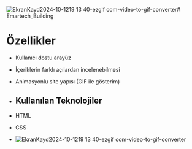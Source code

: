 ![EkranKayd2024-10-1219 13 40-ezgif com-video-to-gif-converter](https://github.com/user-attachments/assets/0ef92759-0584-499f-9da9-ea93a950254c)# Emartech_Building

# Özellikler
- Kullanıcı dostu arayüz
- İçeriklerin farklı açılardan incelenebilmesi
- Animasyonlu site yapısı (GIF ile gösterim)

- ## Kullanılan Teknolojiler
- HTML
- CSS

- ![EkranKayd2024-10-1219 13 40-ezgif com-video-to-gif-converter](https://github.com/user-attachments/assets/27849704-354f-4d6d-959a-ea1a0cbc77a1)
